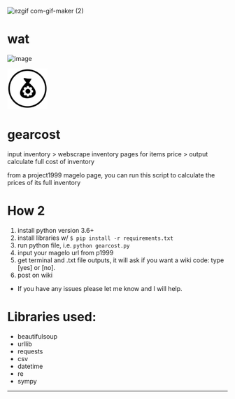 ![ezgif com-gif-maker (2)](https://user-images.githubusercontent.com/11654917/211484874-c1b8711e-63ef-4aa5-946b-720d36378a1d.gif)

# wat
![image](https://user-images.githubusercontent.com/11654917/211480628-c8f7eba1-159b-4f5f-aa93-52fa18f9d012.png)


![](/gearcost_small.png)
# gearcost
input inventory > webscrape inventory pages for items price > output calculate full cost of inventory

from a project1999 magelo page, you can run this script to calculate the prices of its full inventory

# How 2
1. install python version 3.6+
2. install libraries w/ `$ pip install -r requirements.txt`
3. run python file, i.e. `python gearcost.py`
4. input your magelo url from p1999
5. get terminal and .txt file outputs, it will ask if you want a wiki code: type [yes] or [no].
6. post on wiki

* If you have any issues please let me know and I will help.


# Libraries used:
- beautifulsoup
- urllib
- requests
- csv
- datetime
- re
- sympy

---
